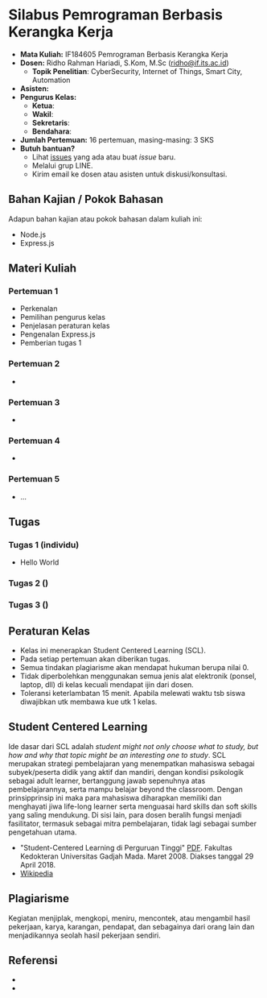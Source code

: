 # Silabus Pemrograman Berbasis Kerangka Kerja

* **Mata Kuliah:** IF184605 Pemrograman Berbasis Kerangka Kerja 
* **Dosen:** Ridho Rahman Hariadi, S.Kom, M.Sc (ridho@if.its.ac.id)
   * **Topik Penelitian**: CyberSecurity, Internet of Things, Smart City, Automation
* **Asisten:** 
* **Pengurus Kelas:** 
   * **Ketua**: 
   * **Wakil**: 
   * **Sekretaris**: 
   * **Bendahara**: 
* **Jumlah Pertemuan:** 16 pertemuan, masing-masing: 3 SKS
* **Butuh bantuan?**
   * Lihat [issues](https://github.com/2019-pemrogramanberbasiskerangkakerja-h/2019-pemrogramanberbasiskerangkakerja-h.github.io/issues) yang ada atau buat _issue_ baru.
   * Melalui grup LINE.
   * Kirim email ke dosen atau asisten untuk diskusi/konsultasi.

## Bahan Kajian / Pokok Bahasan
Adapun bahan kajian atau pokok bahasan dalam kuliah ini:
* Node.js
* Express.js

## Materi Kuliah
### Pertemuan 1
* Perkenalan
* Pemilihan pengurus kelas
* Penjelasan peraturan kelas
* Pengenalan Express.js
* Pemberian tugas 1

### Pertemuan 2
* 

### Pertemuan 3
* 

### Pertemuan 4
* 

### Pertemuan 5
* ...

## Tugas
### Tugas 1 (individu)
* Hello World

### Tugas 2 ()

### Tugas 3 ()

## Peraturan Kelas
* Kelas ini menerapkan Student Centered Learning (SCL).
* Pada setiap pertemuan akan diberikan tugas.
* Semua tindakan plagiarisme akan mendapat hukuman berupa nilai 0.
* Tidak diperbolehkan menggunakan semua jenis alat elektronik (ponsel, laptop, dll) di kelas kecuali mendapat ijin dari dosen.
* Toleransi keterlambatan 15 menit. Apabila melewati waktu tsb siswa diwajibkan utk membawa kue utk 1 kelas.

## Student Centered Learning
Ide dasar dari SCL adalah _student might not only choose what to study, but how and why that topic might be an interesting one to study_.
SCL merupakan strategi pembelajaran yang menempatkan mahasiswa sebagai subyek/peserta didik yang aktif dan mandiri, dengan kondisi psikologik sebagai adult learner, bertanggung jawab sepenuhnya atas pembelajarannya, serta mampu belajar beyond the classroom. Dengan prinsipprinsip ini maka para mahasiswa diharapkan memiliki dan menghayati jiwa life-long learner serta menguasai hard skills dan soft skills yang saling mendukung. Di sisi lain, para dosen beralih fungsi menjadi fasilitator, termasuk sebagai mitra pembelajaran, tidak lagi sebagai sumber pengetahuan utama.

* "Student-Centered Learning di Perguruan Tinggi" [PDF](https://luk.staff.ugm.ac.id/mmp/Harsono/SCLdiPT.pdf). Fakultas Kedokteran Universitas Gadjah Mada. Maret 2008. Diakses tanggal 29 April 2018.
* [Wikipedia](https://id.wikipedia.org/wiki/Pembelajaran_berpusat_pada_siswa)

## Plagiarisme
Kegiatan menjiplak, mengkopi, meniru, mencontek, atau mengambil hasil pekerjaan, karya, karangan, pendapat, dan sebagainya dari orang lain dan menjadikannya seolah hasil pekerjaan sendiri. 

## Referensi
* 
* 
